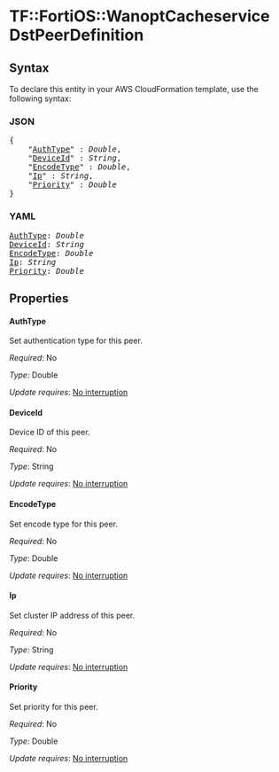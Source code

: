 # TF::FortiOS::WanoptCacheservice DstPeerDefinition

## Syntax

To declare this entity in your AWS CloudFormation template, use the following syntax:

### JSON

<pre>
{
    "<a href="#authtype" title="AuthType">AuthType</a>" : <i>Double</i>,
    "<a href="#deviceid" title="DeviceId">DeviceId</a>" : <i>String</i>,
    "<a href="#encodetype" title="EncodeType">EncodeType</a>" : <i>Double</i>,
    "<a href="#ip" title="Ip">Ip</a>" : <i>String</i>,
    "<a href="#priority" title="Priority">Priority</a>" : <i>Double</i>
}
</pre>

### YAML

<pre>
<a href="#authtype" title="AuthType">AuthType</a>: <i>Double</i>
<a href="#deviceid" title="DeviceId">DeviceId</a>: <i>String</i>
<a href="#encodetype" title="EncodeType">EncodeType</a>: <i>Double</i>
<a href="#ip" title="Ip">Ip</a>: <i>String</i>
<a href="#priority" title="Priority">Priority</a>: <i>Double</i>
</pre>

## Properties

#### AuthType

Set authentication type for this peer.

_Required_: No

_Type_: Double

_Update requires_: [No interruption](https://docs.aws.amazon.com/AWSCloudFormation/latest/UserGuide/using-cfn-updating-stacks-update-behaviors.html#update-no-interrupt)

#### DeviceId

Device ID of this peer.

_Required_: No

_Type_: String

_Update requires_: [No interruption](https://docs.aws.amazon.com/AWSCloudFormation/latest/UserGuide/using-cfn-updating-stacks-update-behaviors.html#update-no-interrupt)

#### EncodeType

Set encode type for this peer.

_Required_: No

_Type_: Double

_Update requires_: [No interruption](https://docs.aws.amazon.com/AWSCloudFormation/latest/UserGuide/using-cfn-updating-stacks-update-behaviors.html#update-no-interrupt)

#### Ip

Set cluster IP address of this peer.

_Required_: No

_Type_: String

_Update requires_: [No interruption](https://docs.aws.amazon.com/AWSCloudFormation/latest/UserGuide/using-cfn-updating-stacks-update-behaviors.html#update-no-interrupt)

#### Priority

Set priority for this peer.

_Required_: No

_Type_: Double

_Update requires_: [No interruption](https://docs.aws.amazon.com/AWSCloudFormation/latest/UserGuide/using-cfn-updating-stacks-update-behaviors.html#update-no-interrupt)


